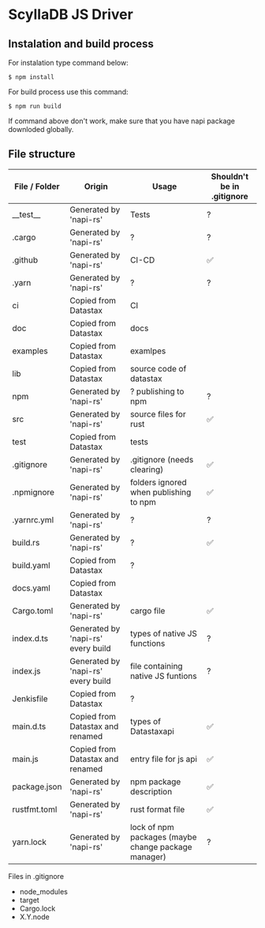 # ScyllaDB JS Driver

## Instalation and build process
For instalation type command below:
```
$ npm install
```

For build process use this command:
```
$ npm run build
```

If command above don't work, make sure that you have napi package downloded globally.

## File structure
File / Folder | Origin | Usage | Shouldn't be in .gitignore
--- | --- | --- | ---
\_\_test\_\_    | Generated by 'napi-rs'    | Tests                 | ?
.cargo          | Generated by 'napi-rs'    | ?                     | ?
.github         | Generated by 'napi-rs'    | CI-CD                 | ✅
.yarn           | Generated by 'napi-rs'    | ?                     | ?
ci              | Copied from Datastax      | CI                    | 
doc             | Copied from Datastax      | docs                  |
examples        | Copied from Datastax      | examlpes              |
lib             | Copied from Datastax      | source code of datastax | 
npm             | Generated by 'napi-rs'    | ? publishing to npm   | ?
src             | Generated by 'napi-rs'    | source files for rust | ✅
test            | Copied from Datastax      | tests                 | 
.gitignore      | Generated by 'napi-rs'    | .gitignore (needs clearing) | ✅
.npmignore      | Generated by 'napi-rs'    | folders ignored when publishing to npm | ✅
.yarnrc.yml     | Generated by 'napi-rs'    | ?                     | ?
build.rs        | Generated by 'napi-rs'    | ?                     | ✅
build.yaml      | Copied from Datastax      | ?                     |
docs.yaml       | Copied from Datastax      |                       | 
Cargo.toml      | Generated by 'napi-rs'    | cargo file            | ✅
index.d.ts      | Generated by 'napi-rs' every build | types of native JS functions | ?
index.js        | Generated by 'napi-rs' every build | file containing native JS funtions | ?
Jenkisfile      | Copied from Datastax      | ?                     | 
main.d.ts       | Copied from Datastax and renamed | types of Datastaxapi   | ✅
main.js         | Copied from Datastax and renamed | entry file for js api     | ✅
package.json    | Generated by 'napi-rs'    | npm package description   | ✅
rustfmt.toml    | Generated by 'napi-rs'    | rust format file          | ✅
yarn.lock       | Generated by 'napi-rs'    | lock of npm packages (maybe change package manager) | ?


Files in .gitignore
- node_modules
- target
- Cargo.lock
- X.Y.node
